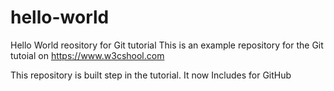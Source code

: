 # hello-world
Hello World reository for Git tutorial
This is an example repository for the Git tutoial on https://www.w3cshool.com

This repository is built step in the tutorial.
It now Includes for GitHub
